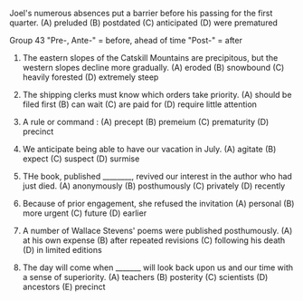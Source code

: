 Joel's numerous absences put a barrier before his passing for the first quarter.
(A) preluded    (B) postdated   (C) anticipated   (D) were prematured

Group 43 "Pre-, Ante-" = before, ahead of time
"Post-" = after




1. The eastern slopes of the Catskill Mountains are precipitous, but the western slopes decline more gradually.
(A) eroded     (B) snowbound     (C) heavily forested    (D) extremely steep


2. The shipping clerks must know which orders take priority.
(A) should be filed first    (B) can wait
(C) are paid for             (D) require little attention


3. A rule or command : 
(A) precept    (B) premeium    (C) prematurity   (D) precinct


4. We anticipate being able to have our vacation in July.
(A) agitate   (B) expect    (C) suspect   (D) surmise

5. THe book, published ________, revived our interest in the author who had just died.
(A) anonymously    (B) posthumously
(C) privately      (D) recently

6. Because of prior engagement, she refused the invitation
(A) personal   (B) more urgent   (C) future    (D) earlier

7. A number of Wallace Stevens' poems were published posthumously.
(A) at his own expense   (B) after repeated revisions
(C) following his death  (D) in limited editions

8. The day will come when _______ will look back upon us and our time with a sense of superiority.
(A) teachers   (B) posterity   (C) scientists    (D) ancestors   (E) precinct
